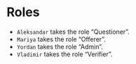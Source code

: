 # Roles

- `Aleksandar` takes the role “Questioner”.
- `Mariya` takes the role “Offerer”.
- `Yordan` takes the role “Admin”.
- `Vladimir` takes the role “Verifier”.
